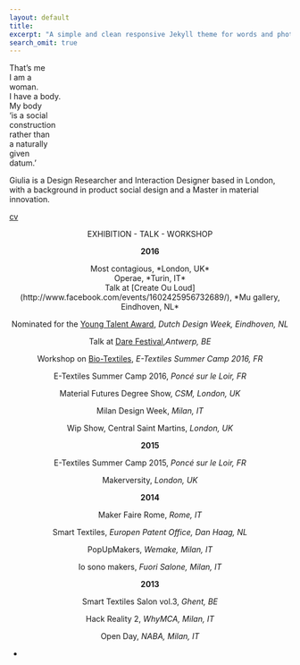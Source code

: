```yaml
---
layout: default
title: 
excerpt: "A simple and clean responsive Jekyll theme for words and photos."
search_omit: true
---
```

That’s me  
I am a  
woman.  
I have a body.  
My body  
‘is a social  
construction  
rather than  
a naturally  
given  
datum.’  


Giulia is a Design Researcher and Interaction Designer based in London, with a background in product social design and a Master in material innovation.


[cv](http://issuu.com/giuliatomasello4/docs/cv_giulia_tomasello)



<center> EXHIBITION - TALK - WORKSHOP </center>

**<center>2016</center>**

<center>Most contagious, *London, UK*</center>
<center>Operae, *Turin, IT*</center>
<center>Talk at [Create Ou Loud](http://www.facebook.com/events/1602425956732689/), *Mu gallery, Eindhoven, NL*<center>

Nominated for the [Young Talent Award](http://www.manifestations.nl/index.php/category/young-talent/?lang=en), *Dutch Design Week, Eindhoven, NL*

Talk at [Dare Festival](http://darefest16.sched.org/speaker/giulia_tomasello.1v2dimwn),*Antwerp, BE*

Workshop on [Bio-Textiles](http://etextile-summercamp.org/2016/bio-textiles/), *E-Textiles Summer Camp 2016, FR*

E-Textiles Summer Camp 2016, *Poncé sur le Loir, FR*

Material Futures Degree Show, *CSM, London, UK*

Milan Design Week, *Milan, IT*

Wip Show, Central Saint Martins, *London, UK*


**<center>2015</center>**

E-Textiles Summer Camp 2015, *Poncé sur le Loir, FR*

Makerversity, *London, UK*


**<center>2014</center>**

Maker Faire Rome, *Rome, IT*

Smart Textiles, *Europen Patent Office, Dan Haag, NL*

PopUpMakers, *Wemake, Milan, IT*

Io sono makers, *Fuori Salone, Milan, IT*


**<center>2013</center>**

Smart Textiles Salon vol.3, *Ghent, BE*

Hack Reality 2, *WhyMCA, Milan, IT*

Open Day, *NABA, Milan, IT*

-


